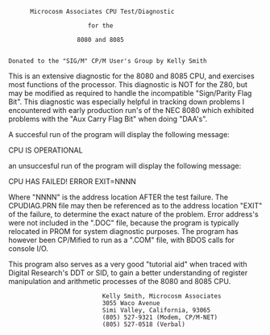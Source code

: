 
          Microcosm Associates CPU Test/Diagnostic

                          for the

                       8080 and 8085

    
    Donated to the "SIG/M" CP/M User's Group by Kelly Smith


 This is an extensive diagnostic for the 8080 and 8085 CPU, and 
exercises  most functions of the processor.  This diagnostic is 
NOT for the Z80,  but may be modified as required to handle the 
incompatible  "Sign/Parity  Flag  Bit".   This  diagnostic  was 
especially helpful in tracking down problems I encountered with 
early production run's of the NEC 8080 which exhibited problems 
with the "Aux Carry Flag Bit" when doing "DAA's".

 A  succesful  run of the program will  display  the  following 
message:

CPU IS OPERATIONAL

 an  unsuccesful run of the program will display the  following 
message:

CPU HAS FAILED!   ERROR EXIT=NNNN

 Where  "NNNN" is the address location AFTER the test  failure. 
The  CPUDIAG.PRN file may then be referenced as to the  address 
location  "EXIT" of the failure,  to determine the exact nature 
of the problem. Error address's were not included in the ".DOC" 
file,  because  the program is typically relocated in PROM  for 
system  diagnostic  purposes.  The  program  has  however  been 
CP/Mified to run as a ".COM" file,  with BDOS calls for console 
I/O.

 This  program  also serves as a very good "tutorial aid"  when 
traced  with Digital Research's DDT or SID,  to gain  a  better 
understanding of register manipulation and arithmetic processes 
of the 8080 and 8085 CPU.


                              Kelly Smith, Microcosm Associates
                              3055 Waco Avenue
                              Simi Valley, California, 93065
                              (805) 527-9321 (Modem, CP/M-NET)
                              (805) 527-0518 (Verbal)



